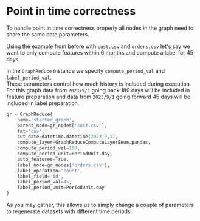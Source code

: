 # Point in time correctness

To handle point in time correctness properly all nodes 
in the graph need to share the same date parameters.

Using the example from before with `cust.csv` and `orders.csv`
let's say we want to only compute features within 6 months
and compute a label for 45 days.  

In the `GraphReduce` instance we specify `compute_period_val` and `label_period_val`.  
These parameters control how much history is included during execution.  For this
graph data from `2023/9/1` going back 180 days will be included in feature preparation
and data from `2023/9/1` going forward 45 days will be included in label preparation.

```Python
gr = GraphReduce(
    name='starter_graph',
    parent_node=gr_nodes['cust.csv'],
    fmt='csv',
    cut_date=datetime.datetime(2023,9,1),
    compute_layer=GraphReduceComputeLayerEnum.pandas,
    compute_period_val=180,
    compute_period_unit=PeriodUnit.day,
    auto_features=True,
    label_node=gr_nodes['orders.csv'],
    label_operation='count',
    label_field='id',
    label_period_val=45,
    label_period_unit=PeriodUnit.day
)
```

As you may gather, this allows us to simply change a couple of parameters
to regenerate datasets with different time periods.  
